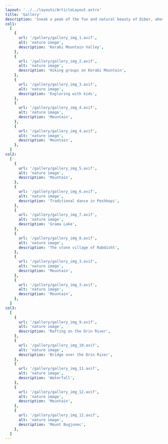 ```yaml
---
layout: '../../layouts/ArticleLayout.astro'
title: 'Gallery'
description: 'Sneak a peak of the fun and natural beauty of Diber, where each photo tells a story.'
col1:
  [
    {
      url: '/gallery/gallery_img_1.avif',
      alt: 'nature image',
      description: 'Korabi Mountain Valley',
    },
    {
      url: '/gallery/gallery_img_2.avif',
      alt: 'nature image',
      description: 'Hiking groups on Korabi Mountain',
    },
    {
      url: '/gallery/gallery_img_3.avif',
      alt: 'nature image',
      description: 'Exploring with kids',
    },
    {
      url: '/gallery/gallery_img_4.avif',
      alt: 'nature image',
      description: 'Mountain',
    },
    {
      url: '/gallery/gallery_img_4.avif',
      alt: 'nature image',
      description: 'Mountain',
    },
  ]
col2:
  [
    {
      url: '/gallery/gallery_img_5.avif',
      alt: 'nature image',
      description: 'Mountain',
    },
    {
      url: '/gallery/gallery_img_6.avif',
      alt: 'nature image',
      description: 'Traditional dance in Peshkopi',
    },
    {
      url: '/gallery/gallery_img_7.avif',
      alt: 'nature image',
      description: 'Grama Lake',
    },
    {
      url: '/gallery/gallery_img_8.avif',
      alt: 'nature image',
      description: 'The stone village of Rabdisht',
    },
    {
      url: '/gallery/gallery_img_3.avif',
      alt: 'nature image',
      description: 'Mountain',
    },
    {
      url: '/gallery/gallery_img_3.avif',
      alt: 'nature image',
      description: 'Mountain',
    },
  ]
col3:
  [
    {
      url: '/gallery/gallery_img_9.avif',
      alt: 'nature image',
      description: 'Rafting on the Drin River',
    },
    {
      url: '/gallery/gallery_img_10.avif',
      alt: 'nature image',
      description: 'Bridge over the Drin River',
    },
    {
      url: '/gallery/gallery_img_11.avif',
      alt: 'nature image',
      description: 'Waterfall',
    },
    {
      url: '/gallery/gallery_img_12.avif',
      alt: 'nature image',
      description: 'Mountain',
    },
    {
      url: '/gallery/gallery_img_12.avif',
      alt: 'nature image',
      description: 'Mount Bugjunec',
    },
  ]
---
```

